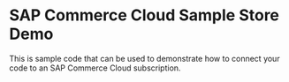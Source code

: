 # SAP Commerce Cloud Sample Store Demo
This is sample code that can be used to demonstrate how to connect your code to an SAP Commerce Cloud subscription. 
